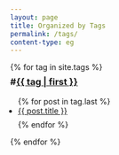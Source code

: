 ```yaml
---
layout: page
title: Organized by Tags
permalink: /tags/
content-type: eg
---
```


<p></p>
<main class="all-posts text-container">
    {% for tag in site.tags %}
        <div class="pure-u-1 tags">
        <h3 style="margin-top: 0.5em;" id="{{ tag | first }}">#<a href="{{site.url}}/tags/{{ tag | first | slugify }}">{{ tag | first  }}</a></h3>
            <ul style="padding: 0 2em 0 1em;">
            {% for post in tag.last %}
                <li id="category-content" style="padding-bottom: 0.6em;"><a href="{{post.url}}">{{ post.title }}</a></li>
            {% endfor %}
            </ul>
        </div>
    {% endfor %}
</main>
<br/>
